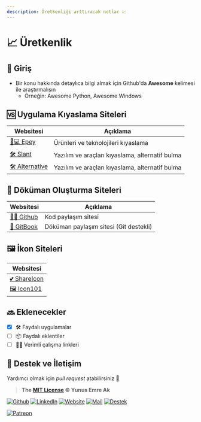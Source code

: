 ```yaml
---
description: Üretkenliği arttıracak notlar 📈
---
```


# 📈 Üretkenlik

## 🗼 Giriş

- Bir konu hakkında detaylıca bilgi almak için Github'da **Awesome** kelimesi ile araştırmalısın
  - Örneğin: Awesome Python, Awesome Windows

## 🆚 Uygulama Kıyaslama Siteleri

| Websitesi                                   | Açıklama                                        |
| ------------------------------------------- | ----------------------------------------------- |
| [📱💻 Epey](https://www.epey.com/)          | Ürünleri ve teknolojileri kıyaslama             |
| [🛠 Slant](https://www.slant.com)           | Yazılım ve araçları kıyaslama, alternatif bulma |
| [🛠 Alternative](https://alternativeto.net) | Yazılım ve araçları kıyaslama, alternatif bulma |

## 📖 Döküman Oluşturma Siteleri

| Websitesi                              | Açıklama                               |
| -------------------------------------- | -------------------------------------- |
| [👨‍💻 Github](https://github.com/)    | Kod paylaşım sitesi                    |
| [📖 GitBook](https://www.gitbook.com/) | Döküman paylaşım sitesi (Git destekli) |


## 🖼 İkon Siteleri

| Websitesi                                  | 
| ------------------------------------------ | 
| [💕 ShareIcon](https://www.shareicon.net/) |
| [🖼 Icon101](http://www.icons101.com)         |

## 🔜 Eklenecekler

- [x] 🛠 Faydalı uygulamalar 
- [ ] 📦 Faydalı eklentiler 
- [ ] 👨‍🏫 Verimli çalışma linkleri

## 💖 Destek ve İletişim

Yardımcı olmak için *pull request* atabilirsiniz 🤗
> **The [MIT License](https://choosealicense.com/licenses/mit/) &copy; Yunus Emre Ak**


[![Github](https://drive.google.com/uc?id=1PzkuWOoBNMg0uOMmqwHtVoYt0WCqi-O5)][github]
[![LinkedIn](https://drive.google.com/uc?id=1hvdil0ZHVEzekQ4AYELdnPOqzunKpnzJ)][linkedin]
[![Website](https://drive.google.com/uc?id=1wR8Ph0FBs36ZJl0Ud-HkS0LZ9b66JBqJ)][website]
[![Mail](https://drive.google.com/uc?id=142rP0hbrnY8T9kj_84_r7WxPG1hzWEcN)][mail]
[![Destek](https://drive.google.com/uc?id=1zyU7JWlw4sJTOx46gJlHOfYBwGIkvMQs)][bağış anlık]

[![Patreon](https://drive.google.com/uc?id=11YmCRmySX7v7QDFS62ST2JZuE70RFjDG)][bağış aylık]

<!-- İletişim -->

[mail]: mailto::yedhrab@gmail.com?subject=YBilgiler%20%7C%20Github
[github]: https://github.com/yedhrab
[website]: https://yemreak.com
[linkedin]: https://www.linkedin.com/in/yemreak/
[bağış anlık]: https://gogetfunding.com/yemreak/
[bağış aylık]: https://www.patreon.com/yemreak/

<!-- İletişim Sonu -->

[geliştiriciler için api yayınlayan yerli girişim ve şirket listesi]: https://webrazzi.com/2017/07/17/uygulama-programlama-arayuzu-api/
[istanbuluniversity-ce]: https://github.com/yedhrab/IstanbulUniversity-CE
[yscripts]: https://github.com/yedhrab/YScripts
[ypython]: https://github.com/yedhrab/YPython
[ydatascience]: https://github.com/yedhrab/YDataScience
[yartificalintelligent]: https://github.com/yedhrab/YArtificalIntelligent
[yreact-firebase]: https://github.com/yedhrab/YReact-Firebase
